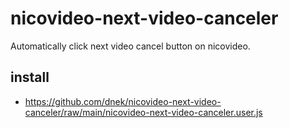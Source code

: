 # nicovideo-next-video-canceler
Automatically click next video cancel button on nicovideo.

## install
- https://github.com/dnek/nicovideo-next-video-canceler/raw/main/nicovideo-next-video-canceler.user.js
